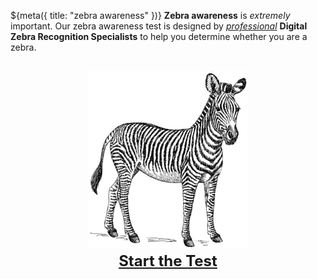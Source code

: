 ${meta({
	title: "zebra awareness"
})}
<b>Zebra awareness</b> is <i>extremely</i> important. Our zebra awareness test is designed by <u><i>professional</i></u> <b>Digital Zebra Recognition Specialists</b> to help you determine whether you are a zebra.
<div style='text-align: center; margin: 30px auto;'>
	<a class='nohoverdecoration' href='./zebra-awareness-test'
		style='font-size: x-large; font-weight: bold;'
	><img src='images/zebratest/zebra.png'
		alt='zebra' style='border: 0px;' />
	<br />Start the Test</a>
</div>